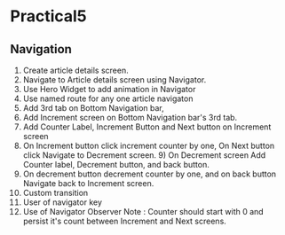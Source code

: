 # Practical5

## Navigation

1) Create article details screen.
2) Navigate to Article details screen using Navigator.
3) Use Hero Widget to add animation in Navigator
4) Use named route for any one article navigaton
5) Add 3rd tab on Bottom Navigation bar,
6) Add Increment screen on Bottom Navigation bar's 3rd tab.
7) Add Counter Label, Increment Button and Next button on Increment screen
8) On Increment button click increment counter by one, On Next button click Navigate to Decrement screen. 9) On Decrement screen Add Counter label, Decrement button, and back button.
10) On decrement button decrement counter by one, and on back button Navigate back to Increment screen.
11) Custom transition
12) User of navigator key
13) Use of Navigator Observer Note : Counter should start with 0 and persist it's count between Increment and Next screens.
